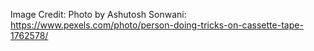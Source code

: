 Image Credit: Photo by Ashutosh Sonwani: https://www.pexels.com/photo/person-doing-tricks-on-cassette-tape-1762578/
